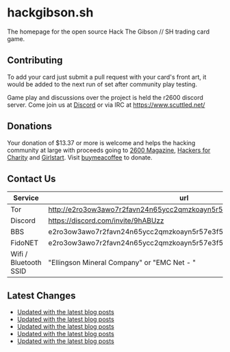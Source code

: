 # hackgibson.sh
The homepage for the open source Hack The Gibson // SH trading card game.


## Contributing

To add your card just submit a pull request with your card's front art, it would be added to the next run of set after community play testing.

Game play and discussions over the project is held the r2600 discord server. Come join us at [Discord](https://discord.com/invite/9hABUzz) or via IRC at https://www.scuttled.net/


## Donations

Your donation of $13.37 or more is welcome and helps the hacking community at large with proceeds going to [2600 Magazine](https://2600.com/), [Hackers for Charity](https://hackersforcharity.org) and [Girlstart](https://girlstart.org).  Visit [buymeacoffee](https://www.buymeacoffee.com/hackgibson.sh) to donate.


## Contact Us

Service | url
-|-
Tor | http://e2ro3ow3awo7r2favn24n65ycc2qmzkoayn5r57e3f56nvjwdcgg32ad.onion
Discord | https://discord.com/invite/9hABUzz
BBS | e2ro3ow3awo7r2favn24n65ycc2qmzkoayn5r57e3f56nvjwdcgg32ad.onion:23
FidoNET | e2ro3ow3awo7r2favn24n65ycc2qmzkoayn5r57e3f56nvjwdcgg32ad.onion:24554
Wifi / Bluetooth SSID | "Ellingson Mineral Company" or "EMC Net - <fidonet address>"

## Latest Changes
<!-- BLOG-POST-LIST:START -->
- [Updated with the latest blog posts](https://github.com/DFW2600/hackgibson.sh/commit/7dbca2a4efca4a4219f3ca24f1a045c632d48876)
- [Updated with the latest blog posts](https://github.com/DFW2600/hackgibson.sh/commit/8a2400bf1ba33c8cc58d61746faf283534a305ee)
- [Updated with the latest blog posts](https://github.com/DFW2600/hackgibson.sh/commit/882daa37ddffb12f35aba59a2e4d7c8ff00234fd)
- [Updated with the latest blog posts](https://github.com/DFW2600/hackgibson.sh/commit/2a49c7d670dd217a928614eb1664667d297f7f03)
- [Updated with the latest blog posts](https://github.com/DFW2600/hackgibson.sh/commit/6cb456e2c586f8a381418fa2776b262f8d25ae54)
<!-- BLOG-POST-LIST:END -->
